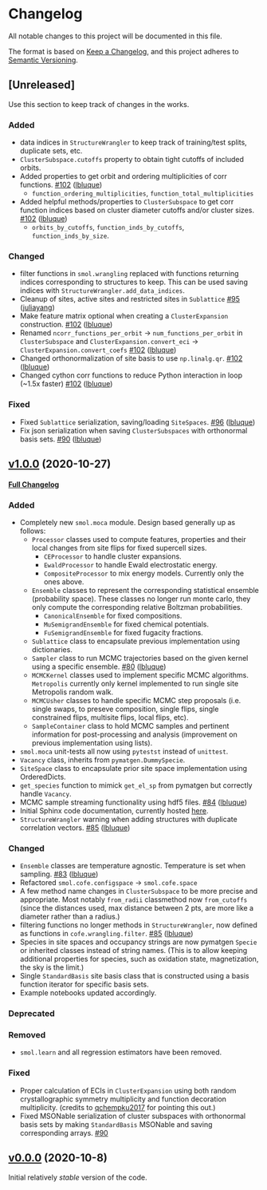 # Changelog
All notable changes to this project will be documented in this file.

The format is based on [Keep a Changelog](https://keepachangelog.com/en/1.0.0/),
and this project adheres to [Semantic Versioning](https://semver.org/spec/v2.0.0.html).

## [Unreleased]
Use this section to keep track of changes in the works.

### Added
* data indices in `StructureWrangler` to keep track of training/test splits,
  duplicate sets, etc.
* `ClusterSubspace.cutoffs` property to obtain tight cutoffs of included
   orbits.
* Added properties to get orbit and ordering multiplicities of corr functions.
[\#102](https://github.com/CederGroupHub/smol/pull/102)
([lbluque](https://github.com/lbluque))
  - `function_ordering_multiplicities`, `function_total_multiplicities`
* Added helpful methods/properties to `ClusterSubspace` to get corr function
  indices based on cluster diameter cutoffs and/or cluster sizes.
[\#102](https://github.com/CederGroupHub/smol/pull/102)
([lbluque](https://github.com/lbluque))
  - `orbits_by_cutoffs`, `function_inds_by_cutoffs`, `function_inds_by_size`.


### Changed
* filter functions in `smol.wrangling` replaced with functions returning
  indices corresponding to structures to keep. This can be used saving indices
  with `StructureWrangler.add_data_indices`.
* Cleanup of sites, active sites and restricted sites in `Sublattice`
[\#95](https://github.com/CederGroupHub/smol/pull/95)
  ([juliayang](https://github.com/juliayang))
* Make feature matrix optional when creating a `ClusterExpansion` construction.
[\#102](https://github.com/CederGroupHub/smol/pull/102)
([lbluque](https://github.com/lbluque))
* Renamed `ncorr_functions_per_orbit` -> `num_functions_per_orbit` in
  `ClusterSubspace` and `ClusterExpansion.convert_eci` ->
  `ClusterExpansion.convert_coefs`
[\#102](https://github.com/CederGroupHub/smol/pull/102)
([lbluque](https://github.com/lbluque))
* Changed orthonormalization of site basis to use `np.linalg.qr`.
[\#102](https://github.com/CederGroupHub/smol/pull/102)
([lbluque](https://github.com/lbluque))
* Changed cython corr functions to reduce Python interaction in loop
(~1.5x faster)
[\#102](https://github.com/CederGroupHub/smol/pull/102)
([lbluque](https://github.com/lbluque))
 
### Fixed
* Fixed `Sublattice` serialization, saving/loading `SiteSpaces`.
[\#96](https://github.com/CederGroupHub/smol/pull/96)
  ([lbluque](https://github.com/lbluque))
* Fix json serialization when saving `ClusterSubspaces` with orthonormal basis
sets. [\#90](https://github.com/CederGroupHub/smol/pull/90)
  ([lbluque](https://github.com/lbluque))

## [v1.0.0]() (2020-10-27)
#### [Full Changelog](https://github.com/CederGroupHub/smol/compare/v0.0.0...v1.0.0)
### Added
* Completely new `smol.moca` module. Design based generally up as follows:
  *  `Processor` classes used to compute features, properties and their local
  changes from site flips for fixed supercell sizes.
     * `CEProcessor` to handle cluster expansions.
     * `EwaldProcessor` to handle Ewald electrostatic energy.
     * `CompositeProcessor` to mix energy models. Currently only the ones above.
  * `Ensemble` classes to represent the corresponding statistical ensemble
  (probability space). These classes no longer run monte carlo, they only
  compute the corresponding relative Boltzman probabilities. 
     * `CanonicalEnsemble` for fixed compositions.
     * `MuSemigrandEnsemble` for fixed chemical potentials.
     * `FuSemigrandEnsemble` for fixed fugacity fractions.
  * `Sublattice` class to encapsulate previous implementation using
  dictionaries.
  * `Sampler` class to run MCMC trajectories based on the given kernel using
  a specific ensemble. [\#80](https://github.com/CederGroupHub/smol/pull/80)
  ([lbluque](https://github.com/lbluque))
  * `MCMCKernel` classes used to implement specific MCMC algorithms.
     `Metropolis` currently only kernel implemented to run single site
     Metropolis random walk.
  * `MCMCUsher` classes to handle specific MCMC step proposals (i.e. single 
  swaps, to preseve composition, single flips, single constrained flips,
  multisite flips, local flips, etc).
  * `SampleContainer` class to hold MCMC samples and pertinent information for
  post-processing and analysis (improvement on previous implementation using
  lists).
* `smol.moca` unit-tests all now using `pytestst` instead of `unittest`.
* `Vacancy` class, inherits from `pymatgen.DummySpecie`.
* `SiteSpace` class to encapsulate prior site space implementation using
OrderedDicts.
* `get_species` function to mimick `get_el_sp` from pymatgen but correctly
handle `Vacancy`.
* MCMC sample streaming functionality using hdf5 files.
[\#84](https://github.com/CederGroupHub/smol/pull/84)
([lbluque](https://github.com/lbluque))
* Initial Sphinx code documentation, currently hosted [here](http://amox.lbl.gov/smol).
* `StructureWrangler` warning when adding structures with duplicate correlation
vectors. [\#85](https://github.com/CederGroupHub/smol/pull/85)
([lbluque](https://github.com/lbluque))

### Changed
* `Ensemble` classes are temperature agnostic. Temperature is set when sampling.
[\#83](https://github.com/CederGroupHub/smol/pull/83)
([lbluque](https://github.com/lbluque))
* Refactored `smol.cofe.configspace` -> `smol.cofe.space`
* A few method name changes in `ClusterSubspace` to be more precise and
appropriate. Most notably `from_radii` classmethod now `from_cutoffs` (since 
the distances used, max distance between 2 pts, are more like a diameter rather
than a radius.)
* filtering functions no longer methods in `StructureWrangler`, now defined
as functions in `cofe.wrangling.filter`. 
[\#85](https://github.com/CederGroupHub/smol/pull/85)
([lbluque](https://github.com/lbluque))
* Species in site spaces and occupancy strings are now pymatgen `Specie` or
inherited classes instead of string names. (This is to allow keeping additional
properties for species, such as oxidation state, magnetization, the sky is the
limit.)
* Single `StandardBasis` site basis class that is constructed using a basis
function iterator for specific basis sets.
* Example notebooks updated accordingly.

### Deprecated

### Removed
* `smol.learn` and all regression estimators have been removed.

### Fixed
* Proper calculation of ECIs in `ClusterExpansion` using both random
crystallographic symmetry multiplicity and function decoration multiplicity.
(credits to [qchempku2017](https://github.com/qchempku2017) for pointing this
out.)
* Fixed MSONable serialization of cluster subspaces with orthonormal basis sets
by making `StandardBasis` MSONable and saving corresponding arrays.
[\#90](https://github.com/CederGroupHub/smol/pull/90)


## [v0.0.0](https://github.com/CederGroupHub/smol/tree/v0.0.0) (2020-10-8)
Initial relatively *stable* version of the code.
